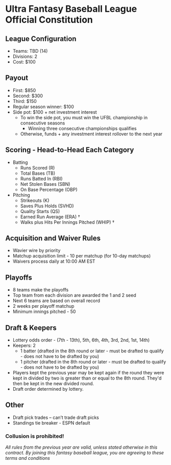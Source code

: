 # Ultra Fantasy Baseball League Official Constitution

## League Configuration
* Teams: TBD (14)	
* Divisions: 2	
* Cost: $100	

## Payout
* First: $850
* Second: $300
* Third: $150
* Regular season winner: $100
* Side pot: $100 + net investment interest
  * To win the side pot, you must win the UFBL championship in consecutive seasons
    * Winning three consecutive championships qualifies
  * Otherwise, funds + any investment interest rollover to the next year

## Scoring - Head-to-Head Each Category
* Batting
  * Runs Scored (R)
  * Total Bases (TB) 
  * Runs Batted In (RBI)
  * Net Stolen Bases (SBN)  
  * On Base Percentage (OBP)
* Pitching
  * Strikeouts (K)
  * Saves Plus Holds (SVHD)
  * Quality Starts (QS)
  * Earned Run Average (ERA) †
  * Walks plus Hits Per Innings Pitched (WHIP) † 

## Acquisition and Waiver Rules
* Wavier wire by priority
* Matchup acquisition limit - 10 per matchup (for 10-day matchups)
* Waivers process daily at 10:00 AM EST

## Playoffs
* 8 teams make the playoffs	
* Top team from each division are awarded the 1 and 2 seed
* Next 6 teams are based on overall record
* 2 weeks per playoff matchup
* Minimum innings pitched - 50

## Draft & Keepers
* Lottery odds order - (7th - 13th), 5th, 6th, 4th, 3rd, 2nd, 1st, 14th) 
* Keepers: 2
  * 1 batter (drafted in the 8th round or later - must be drafted to qualify - does not have to be drafted by you)
  * 1 pitcher (drafted in the 8th round or later - must be drafted to qualify - does not have to be drafted by you)
* Players kept the previous year may be kept again if the round they were kept in divided by two is greater than or equal to the 8th round. They'd then be kept in the new divided round. 
* Draft order determined by lottery.

## Other
* Draft pick trades – can’t trade draft picks
* Standings tie breaker - ESPN default

### Collusion is prohibited! 
*All rules from the previous year are valid, unless stated otherwise in this contract. By joining this fantasy baseball league, you are agreeing to these terms and conditions*
